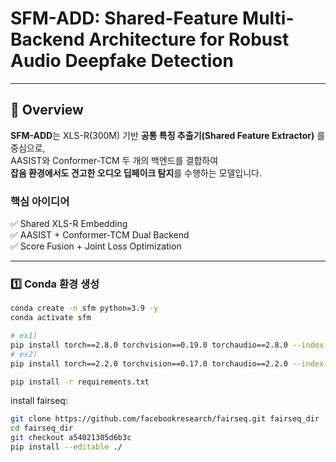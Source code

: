 # SFM-ADD: Shared-Feature Multi-Backend Architecture for Robust Audio Deepfake Detection

---

## 🚀 Overview
**SFM-ADD**는 XLS-R(300M) 기반 **공통 특징 추출기(Shared Feature Extractor)** 를 중심으로,  
AASIST와 Conformer-TCM 두 개의 백엔드를 결합하여  
**잡음 환경에서도 견고한 오디오 딥페이크 탐지**를 수행하는 모델입니다.

### 핵심 아이디어
✅ Shared XLS-R Embedding  
✅ AASIST + Conformer-TCM Dual Backend  
✅ Score Fusion + Joint Loss Optimization  

---

### 1️⃣ Conda 환경 생성
```bash
conda create -n sfm python=3.9 -y
conda activate sfm
```

```bash
# ex1)
pip install torch==2.8.0 torchvision==0.19.0 torchaudio==2.8.0 --index-url https://download.pytorch.org/whl/cu129
# ex2)
pip install torch==2.2.0 torchvision==0.17.0 torchaudio==2.2.0 --index-url https://download.pytorch.org/whl/cu118

pip install -r requirements.txt
```
install fairseq:
```bash
git clone https://github.com/facebookresearch/fairseq.git fairseq_dir
cd fairseq_dir
git checkout a54021305d6b3c
pip install --editable ./
```
